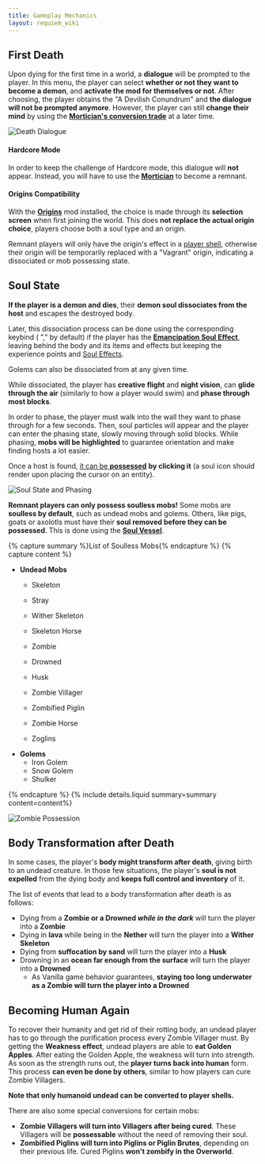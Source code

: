 ```yaml
---
title: Gameplay Mechanics
layout: requiem_wiki
---
```

## First Death

Upon dying for the first time in a world, a **dialogue** will be prompted to the player. In this menu, the
player can select **whether or not they want to become a demon**, and **activate the mod for themselves or not**.
After choosing, the player obtains the "A Devilish Conundrum" and **the dialogue will not be prompted anymore**.
However, the player can still **change their mind** by using the [**Mortician's conversion trade**](mortician#conversion-trade) at a later time.

![Death Dialogue](img/DeathDialogue.png)

#### Hardcore Mode

In order to keep the challenge of Hardcore mode, this dialogue will **not** appear. Instead, you will have to use the [**Mortician**](mortician) to become a remnant.

#### Origins Compatibility
With the [**Origins**](https://www.curseforge.com/minecraft/mc-mods/origins) mod installed, the choice is made through its **selection screen** when first joining the world. This does **not replace the actual origin choice**, players choose both a soul type and an origin.

Remnant players will only have the origin's effect in a [player shell](#becoming-human-again), otherwise their origin will be temporarily replaced with a "Vagrant" origin, indicating a dissociated or mob possessing state.

## Soul State

**If the player is a demon and dies**, their **demon soul dissociates from the host** and escapes the destroyed body. 

Later, this dissociation process can be done using the corresponding keybind ( "," by default) if the player has the [**Emancipation Soul Effect**](effects#emancipation), leaving behind the body and its items and effects but keeping the experience points and [Soul Effects](effects). 

Golems can also be dissociated from at any given time.



While dissociated, the player has **creative flight** and **night vision**, can **glide through the air** (similarly to how a player would swim) and **phase through most blocks**. 

In order to phase, the player must walk into the wall they want to phase through for a few seconds. Then, soul particles will appear and the player can enter the phasing state, slowly moving through solid blocks. While phasing, **mobs will be highlighted** to guarantee orientation and make finding hosts a lot easier. 

Once a host is found, [it can be **possessed**](possession) **by clicking it** (a soul icon should render upon placing the cursor on an entity).

![Soul State and Phasing](img/SoulState.png)

**Remnant players can only possess soulless mobs!** Some mobs are **soulless by default**, such as undead mobs and golems. Others, like pigs, goats or axolotls must have their **soul removed before they can be possessed**. This is done using the [**Soul Vessel**](soul-vessels#empty-soul-vessel).

{% capture summary %}List of Soulless Mobs{% endcapture %}
{% capture content %}

- **Undead Mobs**
  - Skeleton
  - Stray
  - Wither Skeleton
  - Skeleton Horse
  
  - Zombie
  - Drowned
  - Husk
  - Zombie Villager
  - Zombified Piglin
  - Zombie  Horse
  - Zoglins
- **Golems**
  - Iron Golem
  - Snow Golem
  - Shulker

{% endcapture %}
{% include details.liquid summary=summary content=content%}


![Zombie Possession](img/ZombiePossession.png)

## Body Transformation after Death

In some cases, the player's **body might transform after death**, giving birth to an undead creature. In those few situations,
the player's **soul is not expelled** from the dying body and **keeps full control and inventory** of it.

The list of events that lead to a body transformation after death is as follows:

- Dying from a **Zombie or a Drowned *while in the dark*** will turn the player into a **Zombie**
- Dying in **lava** while being in the **Nether** will turn the player into a **Wither Skeleton**
- Dying from **suffocation by sand** will turn the player into a **Husk**
- Drowning in an **ocean far enough from the surface** will turn the player into a **Drowned**
  - As Vanilla game behavior guarantees, **staying too long underwater as a Zombie will turn the player into a Drowned**

## Becoming Human Again

To recover their humanity and get rid of their rotting body, an undead player has to go through the purification
process every Zombie Villager must. By getting the **Weakness effect**, undead players are able to **eat Golden Apples**. After eating the Golden Apple, the weakness will turn into strength. As soon as the strength runs out, the **player turns back into human** form. This process **can even be done by others**, similar to how players can cure Zombie Villagers.

**Note that only humanoid undead can be converted to player shells.**

There are also some special conversions for certain mobs:

- **Zombie Villagers will turn into Villagers after being cured**. These Villagers will be **possessable** without the need of removing their soul.
- **Zombified Piglins will turn into Piglins or Piglin Brutes**, depending on their previous life. Cured Piglins **won't zombify in the Overworld**.
